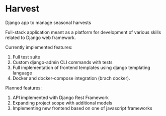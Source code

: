 # Harvest
Django app to manage seasonal harvests

Full-stack application meant as a platform for development of various skills related to Django web framework.

Currently implemented features:
1. Full test suite
2. Custom django-admin CLI commands with tests
3. Full implementation of frontend templates using django templating language
4. Docker and docker-compose integration (brach docker).

Planned features:
1. API implemented with Django Rest Framework
2. Expanding project scope with additional models
3. Implementing new frontend based on one of javascript frameworks
